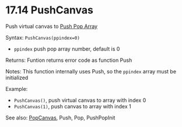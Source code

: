 # 17.14 PushCanvas

Push virtual canvas to [Push Pop Array](/10-push-pop-arrays.md)

Syntax: `PushCanvas(ppindex=0)`

* `ppindex` push pop array number, default is 0 

Returns: Funtion returns error code as function Push

Notes: This function internally uses Push, so the `ppindex` array must be initialized

Example:

* `PushCanvas()`, push virtual canvas to array with index 0 
* `PushCanvas(1)`, push canvas to array with index 1 

See also: [PopCanvas](/17-api-native-functions/1715-popcanvas.md), Push, Pop, PushPopInit

